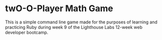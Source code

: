 # twO-O-Player Math Game

This is a simple command line game made for the purposes of learning and practicing Ruby during week 9 of the Lighthouse Labs 12-week web developer bootcamp.
